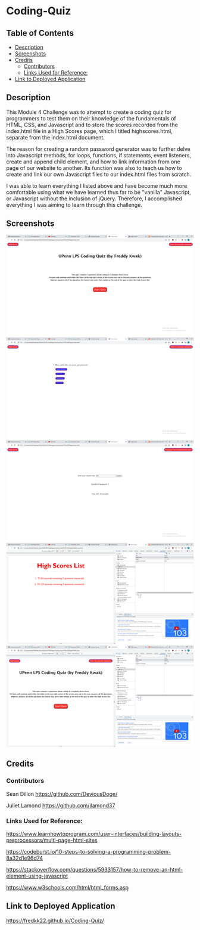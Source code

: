 # Coding-Quiz

## Table of Contents
  - [Description](#description)
  - [Screenshots](#screenshots)
  - [Credits](#credits)
    - [Contributors](#contributors)
    - [Links Used for Reference:](#links-used-for-reference)
  - [Link to Deployed Application](#link-to-deployed-application)

## Description

This Module 4 Challenge was to attempt to create a coding quiz for programmers to test them on their knowledge of the fundamentals of HTML, CSS, and Javascript and to store the scores recorded from the index.html file in a High Scores page, which I titled highscores.html, separate from the index.html document.

The reason for creating a random password generator was to further delve into Javascript methods, for loops, functions, if statements, event listeners, create and append child element, and how to link information from one page of our website to another. Its function was also to teach us how to create and link our own Javascript files to our index.html files from scratch.

I was able to learn everything I listed above and have become much more comfortable using what we have learned thus far to be "vanilla" Javascript, or Javascript without the inclusion of jQuery. Therefore, I accomplished everything I was aiming to learn through this challenge.

## Screenshots

![Screenshot 1](./Assets/images/Coding%20Quiz%20SS1.PNG)
![Screenshot 2](./Assets/images/Coding%20Quiz%20SS2.PNG)
![Screenshot 3](./Assets/images/Coding%20Quiz%20SS3.PNG)
![Screenshot 4](./Assets/images/Coding%20Quiz%20SS4.PNG)
![Screenshot 5](./Assets/images/Coding%20Quiz%20SS5.PNG)

## Credits

### Contributors

Sean Dillon https://github.com/DeviousDoge/

Juliet Lamond https://github.com/jlamond37

### Links Used for Reference:

https://www.learnhowtoprogram.com/user-interfaces/building-layouts-preprocessors/multi-page-html-sites

https://codeburst.io/10-steps-to-solving-a-programming-problem-8a32d1e96d74

https://stackoverflow.com/questions/5933157/how-to-remove-an-html-element-using-javascript

https://www.w3schools.com/html/html_forms.asp

## Link to Deployed Application

https://fredkk22.github.io/Coding-Quiz/